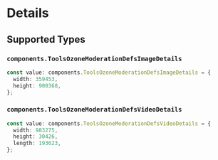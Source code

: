 # Details


## Supported Types

### `components.ToolsOzoneModerationDefsImageDetails`

```typescript
const value: components.ToolsOzoneModerationDefsImageDetails = {
  width: 359453,
  height: 900368,
};
```

### `components.ToolsOzoneModerationDefsVideoDetails`

```typescript
const value: components.ToolsOzoneModerationDefsVideoDetails = {
  width: 983275,
  height: 30426,
  length: 193623,
};
```

